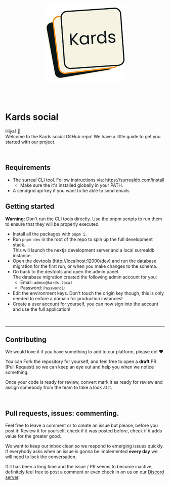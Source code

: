 <br><br>

<p align="center">
    <img src="public/Logo.svg" width="250">
</p>

<br><br>



# Kards social

Hiya! 👋 <br>
Welcome to the Kards social GitHub repo! We have a little guide to get you started with our project.

<br>

## Requirements

- The surreal CLI tool. Follow instructions via: https://surrealdb.com/install
  - Make sure the it's installed globally in your PATH.
- A sendgrid api key if you want to be able to send emails

## Getting started

**Warning:** Don't run the CLI tools directly. Use the pnpm scripts to run them to ensure that they will be properly executed.

- Install all the packages with `pnpm i`.
- Run `pnpm dev` in the root of the repo to spin up the full development stack. <br>
  This will launch the nextjs development server and a local surrealdb instance.
- Open the devtools (http://localhost:12000/dev) and run the database migration for the first run, or when you make changes to the schema.
- Go back to the devtools and open the admin panel. <br>
  The database migration created the following admin account for you: 
    - Email: `admin@kards.local`
    - Password: `Password1!`
- Edit the environment keys. Don't touch the origin key though, this is only needed to enfore a domain for production instances!
- Create a user account for yourself, you can now sign into the account and use the full application!

<br>

---

## Contributing

We would love it if you have something to add to our platform, please do! ❤️

You can Fork the repository for yourself, and feel free to open a **draft** PR (Pull Request) so we can keep an eye out and help you when we notice something.

Once your code is ready for review, convert mark it as ready for review and assign somebody from the team to take a look at it.

<br>

## Pull requests, issues: commenting.

Feel free to leave a comment or to create an issue but please, before you post it: Review it for yourself, check if it was posted before, check if it adds value for the greater good. 

We want to keep our inbox clean so we respond to emerging issues quickly. <br>
If everybody asks when an issue is gonna be implemented **every day** we will need to lock the conversation. 

If it has been a long time and the issue / PR seems to become inactive, definitely feel free to post a comment or even check in on us on our [Discord server](https://discord.gg/DRCV4g7Bmy).